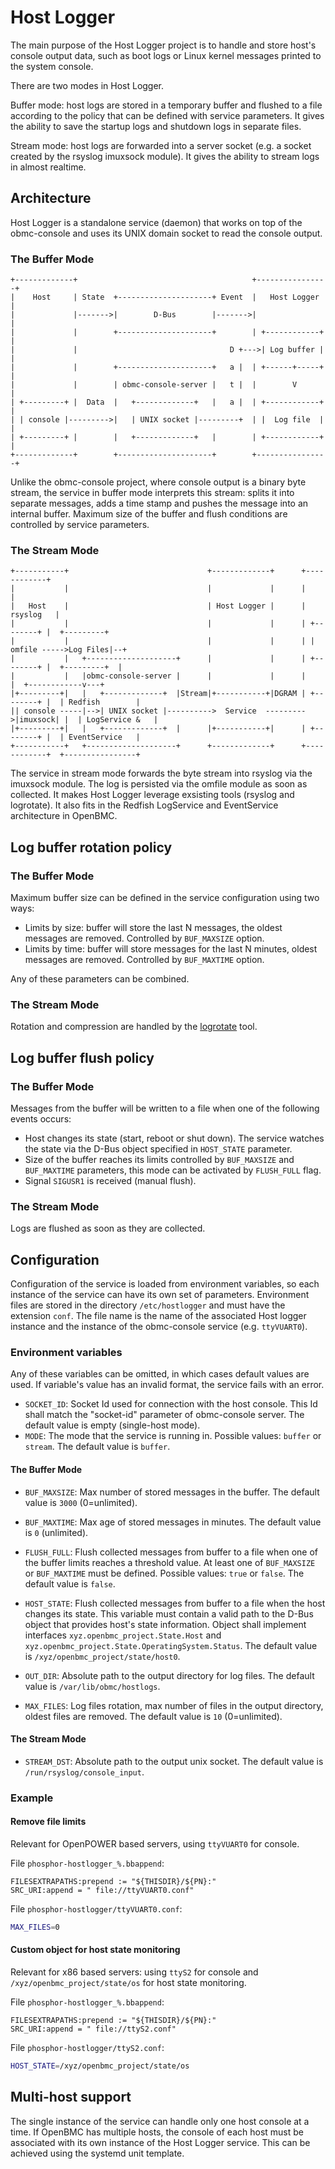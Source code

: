 # Host Logger

The main purpose of the Host Logger project is to handle and store host's
console output data, such as boot logs or Linux kernel messages printed to the
system console.

There are two modes in Host Logger.

Buffer mode: host logs are stored in a temporary buffer and flushed to a file
according to the policy that can be defined with service parameters. It gives
the ability to save the startup logs and shutdown logs in separate files.

Stream mode: host logs are forwarded into a server socket (e.g. a socket created
by the rsyslog imuxsock module). It gives the ability to stream logs in almost
realtime.

## Architecture

Host Logger is a standalone service (daemon) that works on top of the
obmc-console and uses its UNIX domain socket to read the console output.

### The Buffer Mode

```text
+-------------+                                       +----------------+
|    Host     | State  +---------------------+ Event  |   Host Logger  |
|             |------->|        D-Bus        |------->|                |
|             |        +---------------------+        | +------------+ |
|             |                                  D +--->| Log buffer | |
|             |        +---------------------+   a |  | +------+-----+ |
|             |        | obmc-console-server |   t |  |        V       |
| +---------+ |  Data  |   +-------------+   |   a |  | +------------+ |
| | console |--------->|   | UNIX socket |---------+  | |  Log file  | |
| +---------+ |        |   +-------------+   |        | +------------+ |
+-------------+        +---------------------+        +----------------+
```

Unlike the obmc-console project, where console output is a binary byte stream,
the service in buffer mode interprets this stream: splits it into separate
messages, adds a time stamp and pushes the message into an internal buffer.
Maximum size of the buffer and flush conditions are controlled by service
parameters.

### The Stream Mode

```text
+-----------+                               +-------------+      +------------+
|           |                               |             |      |            |
|   Host    |                               | Host Logger |      |  rsyslog   |
|           |                               |             |      | +--------+ |  +---------+
|           |                               |             |      | | omfile ----->Log Files|--+
|           |   +--------------------+      |             |      | +--------+ |  +---------+  |
|           |   |obmc-console-server |      |             |      |            |  +------------v---+
|+---------+|   |   +-------------+  |Stream|+-----------+|DGRAM | +--------+ |  | Redfish        |
|| console -----|-->| UNIX socket |---------->  Service  --------->|imuxsock| |  | LogService &   |
|+---------+|   |   +-------------+  |      |+-----------+|      | +--------+ |  | EventService   |
+-----------+   +--------------------+      +-------------+      +------------+  +----------------+
```

The service in stream mode forwards the byte stream into rsyslog via the
imuxsock module. The log is persisted via the omfile module as soon as
collected. It makes Host Logger leverage exsisting tools (rsyslog and
logrotate). It also fits in the Redfish LogService and EventService architecture
in OpenBMC.

## Log buffer rotation policy

### The Buffer Mode

Maximum buffer size can be defined in the service configuration using two ways:

- Limits by size: buffer will store the last N messages, the oldest messages are
  removed. Controlled by `BUF_MAXSIZE` option.
- Limits by time: buffer will store messages for the last N minutes, oldest
  messages are removed. Controlled by `BUF_MAXTIME` option.

Any of these parameters can be combined.

### The Stream Mode

Rotation and compression are handled by the
[logrotate](https://linux.die.net/man/8/logrotate) tool.

## Log buffer flush policy

### The Buffer Mode

Messages from the buffer will be written to a file when one of the following
events occurs:

- Host changes its state (start, reboot or shut down). The service watches the
  state via the D-Bus object specified in `HOST_STATE` parameter.
- Size of the buffer reaches its limits controlled by `BUF_MAXSIZE` and
  `BUF_MAXTIME` parameters, this mode can be activated by `FLUSH_FULL` flag.
- Signal `SIGUSR1` is received (manual flush).

### The Stream Mode

Logs are flushed as soon as they are collected.

## Configuration

Configuration of the service is loaded from environment variables, so each
instance of the service can have its own set of parameters. Environment files
are stored in the directory `/etc/hostlogger` and must have the extension
`conf`. The file name is the name of the associated Host logger instance and the
instance of the obmc-console service (e.g. `ttyVUART0`).

### Environment variables

Any of these variables can be omitted, in which cases default values are used.
If variable's value has an invalid format, the service fails with an error.

- `SOCKET_ID`: Socket Id used for connection with the host console. This Id
  shall match the "socket-id" parameter of obmc-console server. The default
  value is empty (single-host mode).
- `MODE`: The mode that the service is running in. Possible values: `buffer` or
  `stream`. The default value is `buffer`.

#### The Buffer Mode

- `BUF_MAXSIZE`: Max number of stored messages in the buffer. The default value
  is `3000` (0=unlimited).

- `BUF_MAXTIME`: Max age of stored messages in minutes. The default value is `0`
  (unlimited).

- `FLUSH_FULL`: Flush collected messages from buffer to a file when one of the
  buffer limits reaches a threshold value. At least one of `BUF_MAXSIZE` or
  `BUF_MAXTIME` must be defined. Possible values: `true` or `false`. The default
  value is `false`.

- `HOST_STATE`: Flush collected messages from buffer to a file when the host
  changes its state. This variable must contain a valid path to the D-Bus object
  that provides host's state information. Object shall implement interfaces
  `xyz.openbmc_project.State.Host` and
  `xyz.openbmc_project.State.OperatingSystem.Status`. The default value is
  `/xyz/openbmc_project/state/host0`.

- `OUT_DIR`: Absolute path to the output directory for log files. The default
  value is `/var/lib/obmc/hostlogs`.

- `MAX_FILES`: Log files rotation, max number of files in the output directory,
  oldest files are removed. The default value is `10` (0=unlimited).

#### The Stream Mode

- `STREAM_DST`: Absolute path to the output unix socket. The default value is
  `/run/rsyslog/console_input`.

### Example

#### Remove file limits

Relevant for OpenPOWER based servers, using `ttyVUART0` for console.

File `phosphor-hostlogger_%.bbappend`:

```bitbake
FILESEXTRAPATHS:prepend := "${THISDIR}/${PN}:"
SRC_URI:append = " file://ttyVUART0.conf"
```

File `phosphor-hostlogger/ttyVUART0.conf`:

```sh
MAX_FILES=0
```

#### Custom object for host state monitoring

Relevant for x86 based servers: using `ttyS2` for console and
`/xyz/openbmc_project/state/os` for host state monitoring.

File `phosphor-hostlogger_%.bbappend`:

```bitbake
FILESEXTRAPATHS:prepend := "${THISDIR}/${PN}:"
SRC_URI:append = " file://ttyS2.conf"
```

File `phosphor-hostlogger/ttyS2.conf`:

```sh
HOST_STATE=/xyz/openbmc_project/state/os
```

## Multi-host support

The single instance of the service can handle only one host console at a time.
If OpenBMC has multiple hosts, the console of each host must be associated with
its own instance of the Host Logger service. This can be achieved using the
systemd unit template.
